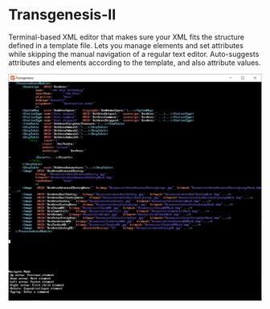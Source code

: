 # Transgenesis-II
Terminal-based XML editor that makes sure your XML fits the structure defined in a template file. Lets you manage elements and set attributes while skipping the manual navigation of a regular text editor. Auto-suggests attributes and elements according to the template, and also attribute values.

![](Transgenesis.PNG)
